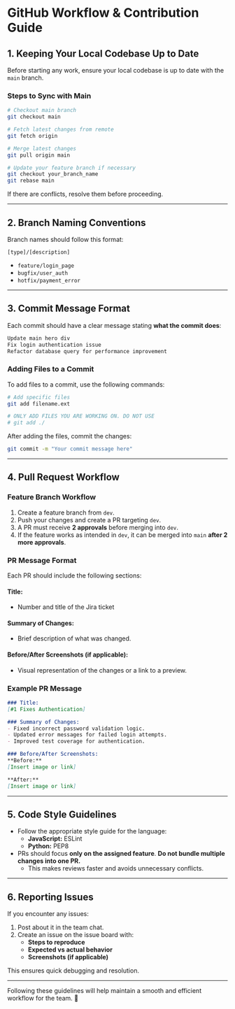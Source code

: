 # GitHub Workflow & Contribution Guide

## 1. Keeping Your Local Codebase Up to Date

Before starting any work, ensure your local codebase is up to date with the `main` branch.

### **Steps to Sync with Main**

```sh
# Checkout main branch
git checkout main

# Fetch latest changes from remote
git fetch origin

# Merge latest changes
git pull origin main

# Update your feature branch if necessary
git checkout your_branch_name
git rebase main
```

If there are conflicts, resolve them before proceeding.

---

## 2. Branch Naming Conventions

Branch names should follow this format:

```
[type]/[description]
```

- `feature/login_page`
- `bugfix/user_auth`
- `hotfix/payment_error`

---

## 3. Commit Message Format

Each commit should have a clear message stating **what the commit does**:

```sh
Update main hero div
Fix login authentication issue
Refactor database query for performance improvement
```

### **Adding Files to a Commit**

To add files to a commit, use the following commands:

```sh
# Add specific files
git add filename.ext

# ONLY ADD FILES YOU ARE WORKING ON. DO NOT USE
# git add ./
```

After adding the files, commit the changes:

```sh
git commit -m "Your commit message here"
```

---

## 4. Pull Request Workflow

### **Feature Branch Workflow**

1. Create a feature branch from `dev`.
2. Push your changes and create a PR targeting `dev`.
3. A PR must receive **2 approvals** before merging into `dev`.
4. If the feature works as intended in `dev`, it can be merged into `main` **after 2 more approvals**.

### **PR Message Format**

Each PR should include the following sections:

#### **Title:**

- Number and title of the Jira ticket

#### **Summary of Changes:**

- Brief description of what was changed.

#### **Before/After Screenshots (if applicable):**

- Visual representation of the changes or a link to a preview.

### **Example PR Message**
```md
### Title:
[#1 Fixes Authentication]

### Summary of Changes:
- Fixed incorrect password validation logic.
- Updated error messages for failed login attempts.
- Improved test coverage for authentication.

### Before/After Screenshots:
**Before:**
[Insert image or link]

**After:**
[Insert image or link]
```

---

## 5. Code Style Guidelines

- Follow the appropriate style guide for the language:
  - **JavaScript:** ESLint
  - **Python:** PEP8
- PRs should focus **only on the assigned feature**. **Do not bundle multiple changes into one PR.**
  - This makes reviews faster and avoids unnecessary conflicts.

---

## 6. Reporting Issues

If you encounter any issues:

1. Post about it in the team chat.
2. Create an issue on the issue board with:
   - **Steps to reproduce**
   - **Expected vs actual behavior**
   - **Screenshots (if applicable)**

This ensures quick debugging and resolution.

---

Following these guidelines will help maintain a smooth and efficient workflow for the team. 🚀

